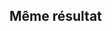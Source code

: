 ## Même résultat
<div data-code-example="simple-separate-files" data-code-example-size="big"></div>

